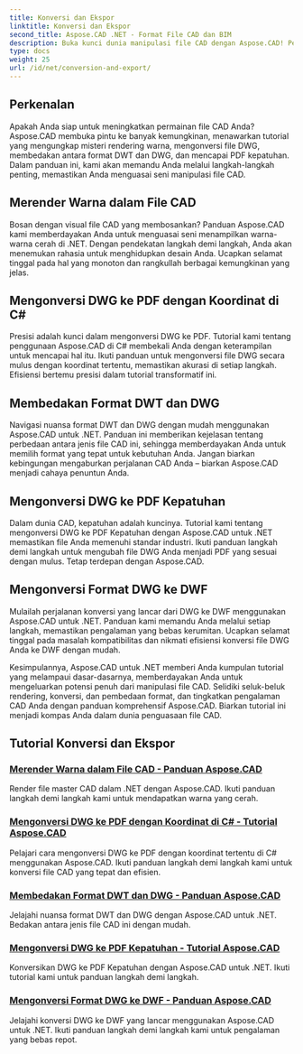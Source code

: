 ```yaml
---
title: Konversi dan Ekspor
linktitle: Konversi dan Ekspor
second_title: Aspose.CAD .NET - Format File CAD dan BIM
description: Buka kunci dunia manipulasi file CAD dengan Aspose.CAD! Pelajari cara merender warna-warna cerah dan mengonversi file DWG. Selami format DWT dan DWG untuk hasil yang presisi.
type: docs
weight: 25
url: /id/net/conversion-and-export/
---
```



## Perkenalan

Apakah Anda siap untuk meningkatkan permainan file CAD Anda? Aspose.CAD membuka pintu ke banyak kemungkinan, menawarkan tutorial yang mengungkap misteri rendering warna, mengonversi file DWG, membedakan antara format DWT dan DWG, dan mencapai PDF kepatuhan. Dalam panduan ini, kami akan memandu Anda melalui langkah-langkah penting, memastikan Anda menguasai seni manipulasi file CAD.

## Merender Warna dalam File CAD

Bosan dengan visual file CAD yang membosankan? Panduan Aspose.CAD kami memberdayakan Anda untuk menguasai seni menampilkan warna-warna cerah di .NET. Dengan pendekatan langkah demi langkah, Anda akan menemukan rahasia untuk menghidupkan desain Anda. Ucapkan selamat tinggal pada hal yang monoton dan rangkullah berbagai kemungkinan yang jelas.

## Mengonversi DWG ke PDF dengan Koordinat di C#

Presisi adalah kunci dalam mengonversi DWG ke PDF. Tutorial kami tentang penggunaan Aspose.CAD di C# membekali Anda dengan keterampilan untuk mencapai hal itu. Ikuti panduan untuk mengonversi file DWG secara mulus dengan koordinat tertentu, memastikan akurasi di setiap langkah. Efisiensi bertemu presisi dalam tutorial transformatif ini.

## Membedakan Format DWT dan DWG

Navigasi nuansa format DWT dan DWG dengan mudah menggunakan Aspose.CAD untuk .NET. Panduan ini memberikan kejelasan tentang perbedaan antara jenis file CAD ini, sehingga memberdayakan Anda untuk memilih format yang tepat untuk kebutuhan Anda. Jangan biarkan kebingungan mengaburkan perjalanan CAD Anda – biarkan Aspose.CAD menjadi cahaya penuntun Anda.

## Mengonversi DWG ke PDF Kepatuhan

Dalam dunia CAD, kepatuhan adalah kuncinya. Tutorial kami tentang mengonversi DWG ke PDF Kepatuhan dengan Aspose.CAD untuk .NET memastikan file Anda memenuhi standar industri. Ikuti panduan langkah demi langkah untuk mengubah file DWG Anda menjadi PDF yang sesuai dengan mulus. Tetap terdepan dengan Aspose.CAD.

## Mengonversi Format DWG ke DWF

Mulailah perjalanan konversi yang lancar dari DWG ke DWF menggunakan Aspose.CAD untuk .NET. Panduan kami memandu Anda melalui setiap langkah, memastikan pengalaman yang bebas kerumitan. Ucapkan selamat tinggal pada masalah kompatibilitas dan nikmati efisiensi konversi file DWG Anda ke DWF dengan mudah.

Kesimpulannya, Aspose.CAD untuk .NET memberi Anda kumpulan tutorial yang melampaui dasar-dasarnya, memberdayakan Anda untuk mengeluarkan potensi penuh dari manipulasi file CAD. Selidiki seluk-beluk rendering, konversi, dan pembedaan format, dan tingkatkan pengalaman CAD Anda dengan panduan komprehensif Aspose.CAD. Biarkan tutorial ini menjadi kompas Anda dalam dunia penguasaan file CAD.
## Tutorial Konversi dan Ekspor
### [Merender Warna dalam File CAD - Panduan Aspose.CAD](./rendering-colors-in-cad-files/)
Render file master CAD dalam .NET dengan Aspose.CAD. Ikuti panduan langkah demi langkah kami untuk mendapatkan warna yang cerah.
### [Mengonversi DWG ke PDF dengan Koordinat di C# - Tutorial Aspose.CAD](./converting-dwg-to-pdf-with-coordinates/)
Pelajari cara mengonversi DWG ke PDF dengan koordinat tertentu di C# menggunakan Aspose.CAD. Ikuti panduan langkah demi langkah kami untuk konversi file CAD yang tepat dan efisien.
### [Membedakan Format DWT dan DWG - Panduan Aspose.CAD](./distinguishing-between-dwt-and-dwg-formats/)
Jelajahi nuansa format DWT dan DWG dengan Aspose.CAD untuk .NET. Bedakan antara jenis file CAD ini dengan mudah.
### [Mengonversi DWG ke PDF Kepatuhan - Tutorial Aspose.CAD](./converting-dwg-to-compliance-pdf/)
Konversikan DWG ke PDF Kepatuhan dengan Aspose.CAD untuk .NET. Ikuti tutorial kami untuk panduan langkah demi langkah.
### [Mengonversi Format DWG ke DWF - Panduan Aspose.CAD](./converting-dwg-to-dwf/)
Jelajahi konversi DWG ke DWF yang lancar menggunakan Aspose.CAD untuk .NET. Ikuti panduan langkah demi langkah kami untuk pengalaman yang bebas repot.